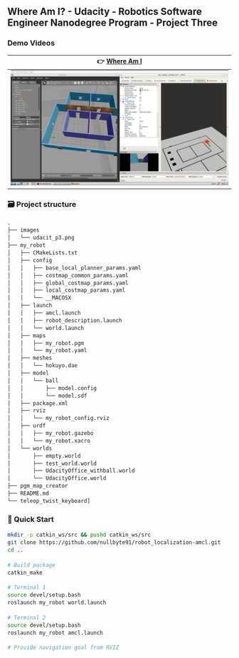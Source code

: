 ## Where Am I? - Udacity - Robotics Software Engineer Nanodegree Program - Project Three

### Demo Videos
| 👉 [Where Am I](https://youtu.be/M7n_G1pHcQw) |
| ------------------------------------------------------------ |
| [![Where Am I Demo](https://github.com/nullbyte91/robot_localization-amcl/blob/master/images/udacit_p3.png)](https://youtu.be/M7n_G1pHcQw) |


### 🗃 Project structure
```python
.
├── images
│   └── udacit_p3.png
├── my_robot
│   ├── CMakeLists.txt
│   ├── config
│   │   ├── base_local_planner_params.yaml
│   │   ├── costmap_common_params.yaml
│   │   ├── global_costmap_params.yaml
│   │   ├── local_costmap_params.yaml
│   │   └── __MACOSX
│   ├── launch
│   │   ├── amcl.launch
│   │   ├── robot_description.launch
│   │   └── world.launch
│   ├── maps
│   │   ├── my_robot.pgm
│   │   └── my_robot.yaml
│   ├── meshes
│   │   └── hokuyo.dae
│   ├── model
│   │   └── ball
│   │       ├── model.config
│   │       └── model.sdf
│   ├── package.xml
│   ├── rviz
│   │   └── my_robot_config.rviz
│   ├── urdf
│   │   ├── my_robot.gazebo
│   │   └── my_robot.xacro
│   └── worlds
│       ├── empty.world
│       ├── test_world.world
│       ├── UdacityOffice_withball.world
│       └── UdacityOffice.world
├── pgm_map_creator
├── README.md
└── teleop_twist_keyboard]
```

### 🖖 Quick Start
```bash
mkdir -p catkin_ws/src && pushd catkin_ws/src
git clone https://github.com/nullbyte91/robot_localization-amcl.git
cd ..

# Build package
catkin_make

# Terminal 1
source devel/setup.bash
roslaunch my_robot world.launch

# Terminal 2
source devel/setup.bash
roslaunch my_robot amcl.launch

# Provide navigation goal from RVIZ
```


